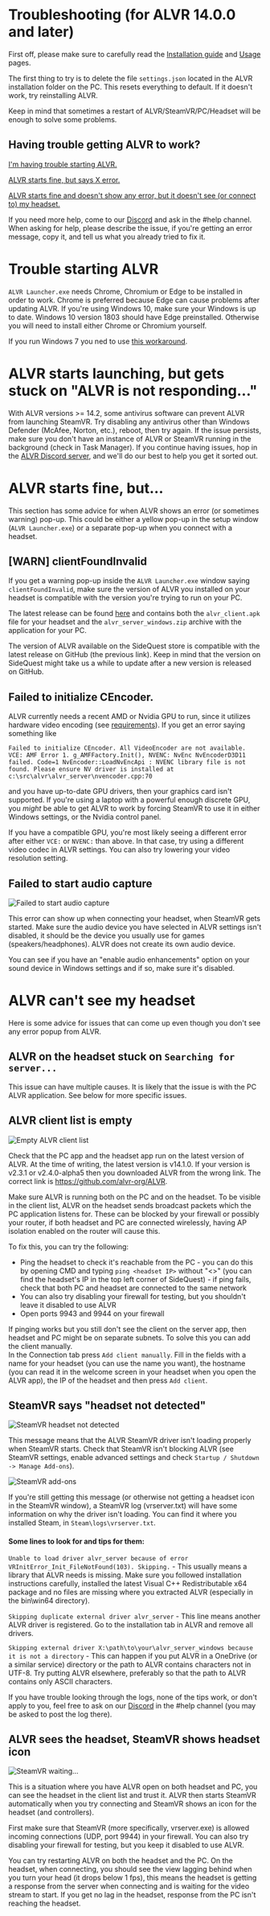 Troubleshooting (for ALVR 14.0.0 and later)
===

First off, please make sure to carefully read the [Installation guide](https://github.com/alvr-org/ALVR/wiki/Installation-guide) and [Usage](https://github.com/alvr-org/ALVR/wiki/Usage) pages.

The first thing to try is to delete the file `settings.json` located in the ALVR installation folder on the PC. This resets everything to default. If it doesn't work, try reinstalling ALVR.

Keep in mind that sometimes a restart of ALVR/SteamVR/PC/Headset will be enough to solve some problems. 

Having trouble getting ALVR to work?
---

[I'm having trouble starting ALVR.](#trouble-starting-alvr)

[ALVR starts fine, but says X error.](#alvr-starts-fine-but)

[ALVR starts fine and doesn't show any error, but it doesn't see (or connect to) my headset.](#alvr-cant-see-my-headset)

If you need more help, come to our [Discord](https://discord.gg/KbKk3UM) and ask in the #help channel. When asking for help, please describe the issue, if you're getting an error message, copy it, and tell us what you already tried to fix it.

Trouble starting ALVR
===

`ALVR Launcher.exe` needs Chrome, Chromium or Edge to be installed in order to work. Chrome is preferred because Edge can cause problems after updating ALVR. If you're using Windows 10, make sure your Windows is up to date. Windows 10 version 1803 should have Edge preinstalled. Otherwise you will need to install either Chrome or Chromium yourself.

If you run Windows 7 you ned to use [this workaround](https://github.com/alvr-org/ALVR/issues/1090#issuecomment-1155288370).

ALVR starts launching, but gets stuck on "ALVR is not responding..."
===

With ALVR versions >= 14.2, some antivirus software can prevent ALVR from launching SteamVR. Try disabling any antivirus other than Windows Defender (McAfee, Norton, etc.), reboot, then try again. If the issue persists, make sure you don't have an instance of ALVR or SteamVR running in the background (check in Task Manager). If you continue having issues, hop in the [ALVR Discord server](https://discord.gg/KbKk3UM), and we'll do our best to help you get it sorted out.

ALVR starts fine, but...
===

This section has some advice for when ALVR shows an error (or sometimes warning) pop-up. This could be either a yellow pop-up in the setup window (`ALVR Launcher.exe`) or a separate pop-up when you connect with a headset.

[WARN] clientFoundInvalid
---

If you get a warning pop-up inside the `ALVR Launcher.exe` window saying `clientFoundInvalid`, make sure the version of ALVR you installed on your headset is compatible with the version you're trying to run on your PC.

The latest release can be found [here](https://github.com/alvr-org/ALVR/releases/latest) and contains both the `alvr_client.apk` file for your headset and the `alvr_server_windows.zip` archive with the application for your PC.

The version of ALVR available on the SideQuest store is compatible with the latest release on GitHub (the previous link). Keep in mind that the version on SideQuest might take us a while to update after a new version is released on GitHub.

Failed to initialize CEncoder.
---

ALVR currently needs a recent AMD or Nvidia GPU to run, since it utilizes hardware video encoding (see [requirements](https://github.com/alvr-org/ALVR#requirements)). If you get an error saying something like
```
Failed to initialize CEncoder. All VideoEncoder are not available. VCE: AMF Error 1. g_AMFFactory.Init(), NVENC: NvEnc NvEncoderD3D11 failed. Code=1 NvEncoder::LoadNvEncApi : NVENC library file is not found. Please ensure NV driver is installed at c:\src\alvr\alvr_server\nvencoder.cpp:70
```
and you have up-to-date GPU drivers, then your graphics card isn't supported. If you're using a laptop with a powerful enough discrete GPU, you _might_ be able to get ALVR to work by forcing SteamVR to use it in either Windows settings, or the Nvidia control panel.

If you have a compatible GPU, you're most likely seeing a different error after either `VCE:` or `NVENC:` than above. In that case, try using a different video codec in ALVR settings. You can also try lowering your video resolution setting.

Failed to start audio capture
---

![Failed to start audio capture](images/ALVR-audio-crash.png)

This error can show up when connecting your headset, when SteamVR gets started. Make sure the audio device you have selected in ALVR settings isn't disabled, it should be the device you usually use for games (speakers/headphones). ALVR does not create its own audio device.

You can see if you have an "enable audio enhancements" option on your sound device in Windows settings and if so, make sure it's disabled.

ALVR can't see my headset
===

Here is some advice for issues that can come up even though you don't see any error popup from ALVR.

ALVR on the headset stuck on `Searching for server...`
---

This issue can have multiple causes. It is likely that the issue is with the PC ALVR application. See below for more specific issues.

ALVR client list is empty
---

![Empty ALVR client list](images/ALVRexe-no-clients.png)

Check that the PC app and the headset app run on the latest version of ALVR. At the time of writing, the latest version is v14.1.0. If your version is v2.3.1 or v2.4.0-alpha5 then you downloaded ALVR from the wrong link. The correct link is https://github.com/alvr-org/ALVR.

Make sure ALVR is running both on the PC and on the headset. To be visible in the client list, ALVR on the headset sends broadcast packets which the PC application listens for. These can be blocked by your firewall or possibly your router, if both headset and PC are connected wirelessly, having AP isolation enabled on the router will cause this.

To fix this, you can try the following:

* Ping the headset to check it's reachable from the PC - you can do this by opening CMD and typing `ping <headset IP>` without "<>" (you can find the headset's IP in the top left corner of SideQuest) - if ping fails, check that both PC and headset are connected to the same network
* You can also try disabling your firewall for testing, but you shouldn't leave it disabled to use ALVR
* Open ports 9943 and 9944 on your firewall

If pinging works but you still don't see the client on the server app, then headset and PC might be on separate subnets. To solve this you can add the client manually.  
In the Connection tab press `Add client manually`. Fill in the fields with a name for your headset (you can use the name you want), the hostname (you can read it in the welcome screen in your headset when you open the ALVR app), the IP of the headset and then press `Add client`.

SteamVR says "headset not detected"
---

![SteamVR headset not detected](images/SteamVR-headset-not-detected.png)

This message means that the ALVR SteamVR driver isn't loading properly when SteamVR starts. Check that SteamVR isn't blocking ALVR (see SteamVR settings, enable advanced settings and check `Startup / Shutdown -> Manage Add-ons`).

![SteamVR add-ons](images/SteamVR-add-ons.png)

If you're still getting this message (or otherwise not getting a headset icon in the SteamVR window), a SteamVR log (vrserver.txt) will have some information on why the driver isn't loading. You can find it where you installed Steam, in `Steam\logs\vrserver.txt`.

#### Some lines to look for and tips for them:

`Unable to load driver alvr_server because of error VRInitError_Init_FileNotFound(103). Skipping.` - This usually means a library that ALVR needs is missing. Make sure you followed installation instructions carefully, installed the latest Visual C++ Redistributable x64 package and no files are missing where you extracted ALVR (especially in the bin\win64 directory).

`Skipping duplicate external driver alvr_server` - This line means another ALVR driver is registered. Go to the installation tab in ALVR and remove all drivers.

`Skipping external driver X:\path\to\your\alvr_server_windows because it is not a directory` - This can happen if you put ALVR in a OneDrive (or a similar service) directory or the path to ALVR contains characters not in UTF-8. Try putting ALVR elsewhere, preferably so that the path to ALVR contains only ASCII characters.

If you have trouble looking through the logs, none of the tips work, or don't apply to you, feel free to ask on our [Discord](https://discord.gg/KbKk3UM) in the #help channel (you may be asked to post the log there).

ALVR sees the headset, SteamVR shows headset icon
---

![SteamVR waiting...](images/SteamVR-waiting.png)

This is a situation where you have ALVR open on both headset and PC, you can see the headset in the client list and trust it. ALVR then starts SteamVR automatically when you try connecting and SteamVR shows an icon for the headset (and controllers).

First make sure that SteamVR (more specifically, vrserver.exe) is allowed incoming connections (UDP, port 9944) in your firewall. You can also try disabling your firewall for testing, but you keep it disabled to use ALVR.

You can try restarting ALVR on both the headset and the PC. On the headset, when connecting, you should see the view lagging behind when you turn your head (it drops below 1 fps), this means the headset is getting a response from the server when connecting and is waiting for the video stream to start. If you get no lag in the headset, response from the PC isn't reaching the headset.
